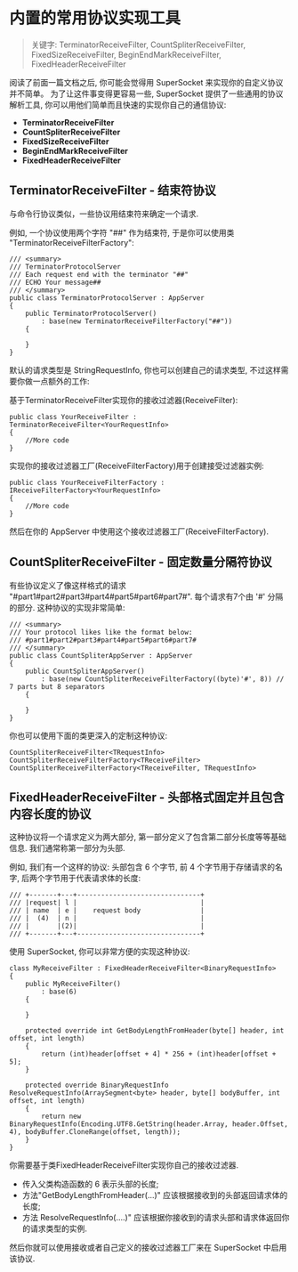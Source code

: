 # 内置的常用协议实现工具

> 关键字: TerminatorReceiveFilter, CountSpliterReceiveFilter, FixedSizeReceiveFilter, BeginEndMarkReceiveFilter, FixedHeaderReceiveFilter

阅读了前面一篇文档之后, 你可能会觉得用 SuperSocket 来实现你的自定义协议并不简单。 为了让这件事变得更容易一些, SuperSocket 提供了一些通用的协议解析工具, 你可以用他们简单而且快速的实现你自己的通信协议:

* **TerminatorReceiveFilter**
* **CountSpliterReceiveFilter**
* **FixedSizeReceiveFilter**
* **BeginEndMarkReceiveFilter**
* **FixedHeaderReceiveFilter**

## TerminatorReceiveFilter - 结束符协议

与命令行协议类似，一些协议用结束符来确定一个请求.

例如, 一个协议使用两个字符 "##" 作为结束符, 于是你可以使用类 "TerminatorReceiveFilterFactory":

    /// <summary>
    /// TerminatorProtocolServer
    /// Each request end with the terminator "##"
    /// ECHO Your message##
    /// </summary>
    public class TerminatorProtocolServer : AppServer
    {
        public TerminatorProtocolServer()
            : base(new TerminatorReceiveFilterFactory("##"))
        {
                
        }
    }

默认的请求类型是 StringRequestInfo, 你也可以创建自己的请求类型, 不过这样需要你做一点额外的工作:

基于TerminatorReceiveFilter实现你的接收过滤器(ReceiveFilter):

    public class YourReceiveFilter : TerminatorReceiveFilter<YourRequestInfo>
    {
        //More code
    }

实现你的接收过滤器工厂(ReceiveFilterFactory)用于创建接受过滤器实例:

    public class YourReceiveFilterFactory : IReceiveFilterFactory<YourRequestInfo>
    {
        //More code
    }

然后在你的 AppServer 中使用这个接收过滤器工厂(ReceiveFilterFactory).


## CountSpliterReceiveFilter - 固定数量分隔符协议

有些协议定义了像这样格式的请求 "#part1#part2#part3#part4#part5#part6#part7#". 每个请求有7个由 '#' 分隔的部分. 这种协议的实现非常简单:
        
    /// <summary>
    /// Your protocol likes like the format below:
    /// #part1#part2#part3#part4#part5#part6#part7#
    /// </summary>
    public class CountSpliterAppServer : AppServer
    {
        public CountSpliterAppServer()
            : base(new CountSpliterReceiveFilterFactory((byte)'#', 8)) // 7 parts but 8 separators
        {
            
        }
    }

你也可以使用下面的类更深入的定制这种协议:

    CountSpliterReceiveFilter<TRequestInfo>
    CountSpliterReceiveFilterFactory<TReceiveFilter>
    CountSpliterReceiveFilterFactory<TReceiveFilter, TRequestInfo>


## FixedHeaderReceiveFilter - 头部格式固定并且包含内容长度的协议

这种协议将一个请求定义为两大部分, 第一部分定义了包含第二部分长度等等基础信息. 我们通常称第一部分为头部.

例如, 我们有一个这样的协议: 头部包含 6 个字节, 前 4 个字节用于存储请求的名字, 后两个字节用于代表请求体的长度:

    /// +-------+---+-------------------------------+
    /// |request| l |                               |
    /// | name  | e |    request body               |
    /// |  (4)  | n |                               |
    /// |       |(2)|                               |
    /// +-------+---+-------------------------------+

使用 SuperSocket, 你可以非常方便的实现这种协议:

    class MyReceiveFilter : FixedHeaderReceiveFilter<BinaryRequestInfo>
    {
        public MyReceiveFilter()
            : base(6)
        {

        }

        protected override int GetBodyLengthFromHeader(byte[] header, int offset, int length)
        {
            return (int)header[offset + 4] * 256 + (int)header[offset + 5];
        }

        protected override BinaryRequestInfo ResolveRequestInfo(ArraySegment<byte> header, byte[] bodyBuffer, int offset, int length)
        {
            return new BinaryRequestInfo(Encoding.UTF8.GetString(header.Array, header.Offset, 4), bodyBuffer.CloneRange(offset, length));
        }
    }


你需要基于类FixedHeaderReceiveFilter<TRequestInfo>实现你自己的接收过滤器.

* 传入父类构造函数的 6 表示头部的长度;
* 方法"GetBodyLengthFromHeader(...)" 应该根据接收到的头部返回请求体的长度;
* 方法 ResolveRequestInfo(....)" 应该根据你接收到的请求头部和请求体返回你的请求类型的实例.

然后你就可以使用接收或者自己定义的接收过滤器工厂来在 SuperSocket 中启用该协议.